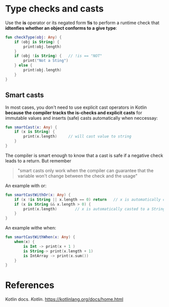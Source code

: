 # Type checks and casts 

Use the **is** operator or its negated form **!is** to perform a runtime check that **idtenfies whether an object conforms to a give type**: 
``` kotlin 
fun checkType(obj: Any) {
    if (obj is String) {
        print(obj.length)
    }
    if (obj !is String) {   // !is == "NOT"
        print("Not a Sting")
    } else {
        print(obj.length)
    }
}
``` 


## Smart casts 
In most cases, you don't need to use explicit cast operators in Kotlin **because the compiler tracks the is-checks and explicit casts** for immutable values and inserts (safe) casts automatically when neccessay: 

``` kotlin 
fun smartCast(x: Any) {
    if (x is String) {
        print(x.length)     // will cast value to string
    }
}
``` 

The compiler is smart enough to know that a cast is safe if a negative check leads to a return. But remember 
> "smart casts only work when the compiler can guarantee that the variable won't change between the check and the usage" 

An example with or: 
``` kotlin 
fun smartCastWithOr(x: Any) {
    if (x !is String || x.length == 0) return   // x is automatically cast to a String on the ride side of ||
    if (x is String && x.length > 0) {
        print(x.length)        // x is automatically casted to a String
    }
}
```

An example withe when: 
``` kotlin 
fun smartCastWithWhen(x: Any) {
    when(x) {
        is Int -> print(x + 1 )
        is String-> print(x.length + 1)
        is IntArray -> print(x.sum())
    }
} 
``` 

# References 
Kotlin docs. *Kotlin*. <https://kotlinlang.org/docs/home.html> 
